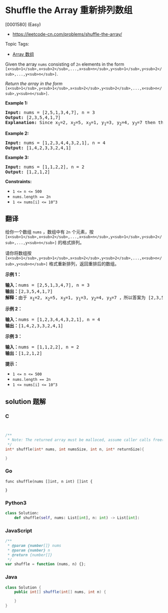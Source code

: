# Shuffle the Array 重新排列数组

[0001580] (Easy)

- https://leetcode-cn.com/problems/shuffle-the-array/

Topic Tags:

- [Array 数组](https://leetcode-cn.com/tag/array/)

Given the array `nums` consisting of `2n` elements in the form `[x<sub>1</sub>,x<sub>2</sub>,...,x<sub>n</sub>,y<sub>1</sub>,y<sub>2</sub>,...,y<sub>n</sub>]`.

_Return the array in the form_ `[x<sub>1</sub>,y<sub>1</sub>,x<sub>2</sub>,y<sub>2</sub>,...,x<sub>n</sub>,y<sub>n</sub>]`.

**Example 1:**

<pre><strong>Input:</strong> nums = [2,5,1,3,4,7], n = 3
<strong>Output:</strong> [2,3,5,4,1,7] 
<strong>Explanation:</strong> Since x<sub>1</sub>=2, x<sub>2</sub>=5, x<sub>3</sub>=1, y<sub>1</sub>=3, y<sub>2</sub>=4, y<sub>3</sub>=7 then the answer is [2,3,5,4,1,7].
</pre>

**Example 2:**

<pre><strong>Input:</strong> nums = [1,2,3,4,4,3,2,1], n = 4
<strong>Output:</strong> [1,4,2,3,3,2,4,1]
</pre>

**Example 3:**

<pre><strong>Input:</strong> nums = [1,1,2,2], n = 2
<strong>Output:</strong> [1,2,1,2]
</pre>

**Constraints:**

- `1 <= n <= 500`
- `nums.length == 2n`
- `1 <= nums[i] <= 10^3`

## 翻译

给你一个数组 `nums` ，数组中有 `2n` 个元素，按 `[x<sub>1</sub>,x<sub>2</sub>,...,x<sub>n</sub>,y<sub>1</sub>,y<sub>2</sub>,...,y<sub>n</sub>]` 的格式排列。

请你将数组按 `[x<sub>1</sub>,y<sub>1</sub>,x<sub>2</sub>,y<sub>2</sub>,...,x<sub>n</sub>,y<sub>n</sub>]` 格式重新排列，返回重排后的数组。

**示例 1：**

<pre><strong>输入：</strong>nums = [2,5,1,3,4,7], n = 3
<strong>输出：</strong>[2,3,5,4,1,7] 
<strong>解释：</strong>由于 x<sub>1</sub>=2, x<sub>2</sub>=5, x<sub>3</sub>=1, y<sub>1</sub>=3, y<sub>2</sub>=4, y<sub>3</sub>=7 ，所以答案为 [2,3,5,4,1,7]
</pre>

**示例 2：**

<pre><strong>输入：</strong>nums = [1,2,3,4,4,3,2,1], n = 4
<strong>输出：</strong>[1,4,2,3,3,2,4,1]
</pre>

**示例 3：**

<pre><strong>输入：</strong>nums = [1,1,2,2], n = 2
<strong>输出：</strong>[1,2,1,2]
</pre>

**提示：**

- `1 <= n <= 500`
- `nums.length == 2n`
- `1 <= nums[i] <= 10^3`

## solution 题解

### C

```c


/**
 * Note: The returned array must be malloced, assume caller calls free().
 */
int* shuffle(int* nums, int numsSize, int n, int* returnSize){

}
```

### Go

```golang
func shuffle(nums []int, n int) []int {

}
```

### Python3

```python
class Solution:
    def shuffle(self, nums: List[int], n: int) -> List[int]:
```

### JavaScript

```javascript
/**
 * @param {number[]} nums
 * @param {number} n
 * @return {number[]}
 */
var shuffle = function (nums, n) {};
```

### Java

```java
class Solution {
    public int[] shuffle(int[] nums, int n) {

    }
}
```
